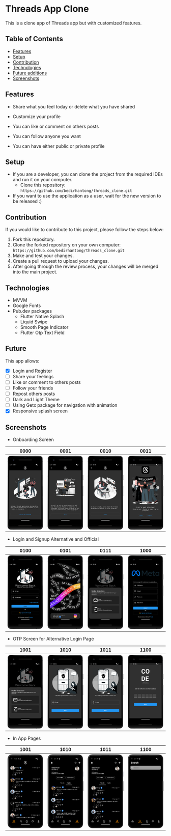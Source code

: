# Threads App Clone

This is a clone app of Threads app but with customized features.


## Table of Contents

* [Features](#features)
* [Setup](#setup)
* [Contribution](#contribution)
* [Technologies](#technologies)
* [Future additions](#future)
* [Screenshots](#screenshots)



## Features

- Share what you feel today or delete what you have shared

- Customize your profile

- You can like or comment on others posts

- You can follow anyone you want

- You can have either public or private profile



## Setup
- If you are a developer, you can clone the project from the required IDEs and run it on your computer.
  - Clone this repository: `https://github.com/bedirhantong/threads_clone.git`
- If you want to use the application as a user, wait for the new version to be released :)

## Contribution

If you would like to contribute to this project, please follow the steps below:

1. Fork this repository.
2. Clone the forked repository on your own computer: `https://github.com/bedirhantong/threads_clone.git`
3. Make and test your changes.
4. Create a pull request to upload your changes.
5. After going through the review process, your changes will be merged into the main project.

## Technologies

- MVVM
- Google Fonts
- Pub.dev packages
  - Flutter Native Splash
  - Liquid Swipe
  - Smooth Page Indicator
  - Flutter Otp Text Field


## Future

This app allows:

- [x] Login and Register
- [ ] Share your feelings
- [ ] Like or comment to others posts
- [ ] Follow your friends
- [ ] Repost others posts
- [ ] Dark and Light Theme
- [ ] Using Getx package for navigation with animation
- [x] Responsive splash screen

## Screenshots

- Onboarding Screen

|                  0000                   |                  0001                   |                  0010                   |                      0011                      |
|:----------------------------------------:|:-----------------------------------------:|:----------------------------------------:|:-------------------------------------------------:|
| ![](assets/images/screenshots/first.png) | ![](assets/images/screenshots/second.png) | ![](assets/images/screenshots/third.png) | ![](assets/images/screenshots/fourth_welcome.png) |


- Login and Signup Alternative and Official

|                      0100                      |                  0101                   |                  0111                   |                      1000                      |
|:-----------------------------------------------:|:-----------------------------------------:|:--------------------------------------:|:------------------------------------------------:|
| ![](assets/images/screenshots/login_screen.png) | ![](assets/images/screenshots/official_login.png) | ![](assets/images/screenshots/otp.png) | ![](assets/images/screenshots/signup_screen.png) |

- OTP Screen for Alternative Login Page

|                      1001                      |                  1010                   |                  1011                   |                      1100                      |
|:-----------------------------------------------:|:-----------------------------------------:|:--------------------------------------:|:------------------------------------------------:|
| ![](assets/images/screenshots/otp.png) | ![](assets/images/screenshots/reset_via_email.png) | ![](assets/images/screenshots/reset_via_phone.png) | ![](assets/images/screenshots/enter_verification_code.png) |


- In App Pages

|                      1001                      |                  1010                   |                  1011                   |                      1100                      |
|:-----------------------------------------------:|:-----------------------------------------:|:--------------------------------------:|:------------------------------------------------:|
| ![](assets/images/screenshots/home_screen.png) | ![](assets/images/screenshots/profile_replies.png) | ![](assets/images/screenshots/profile_threads.png) | ![](assets/images/screenshots/search_page.png) |
